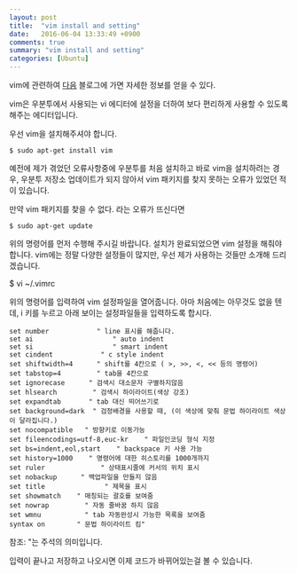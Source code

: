 ```yaml
---
layout: post
title:  "vim install and setting"
date:   2016-06-04 13:33:49 +0900
comments: true
summary: "vim install and setting"
categories: [Ubuntu]
---
```


vim에 관련하여 [다음](http://www.joinc.co.kr/w/Site/Vim/Documents/UsedVim#AEN18) 블로그에 가면 자세한 정보를 얻을 수 있다. 

vim은 우분투에서 사용되는 vi 에디터에 설정을 더하여 보다 편리하게 사용할 수 있도록 해주는 에디터입니다.


우선 vim을 설치해주셔야 합니다.

```
$ sudo apt-get install vim
```

예전에 제가 겪었던 오류사항중에 우분투를 처음 설치하고 바로 vim을 설치하려는 경우, 우분투 저장소 업데이트가 되지 않아서 vim 패키지를 찾지 못하는 오류가 있었던 적이 있습니다.

만약 vim 패키지를 찾을 수 없다. 라는 오류가 뜨신다면 

```
$ sudo apt-get update
```

위의 명령어를 먼저 수행해 주시길 바랍니다.
설치가 완료되었으면 vim 설정을 해줘야합니다.
vim에는 정말 다양한 설정들이 많지만, 우선 제가 사용하는 것들만 소개해 드리겠습니다.

$ vi ~/.vimrc


위의 명령어를 입력하여 vim 설정파일을 열어줍니다. 아마 처음에는 아무것도 없을 텐데, i 키를 누르고 아래 보이는 설정파일들을 입력하도록 합시다.

```
set number            " line 표시를 해줍니다.
set ai                    " auto indent
set si                    " smart indent
set cindent            " c style indent
set shiftwidth=4      " shift를 4칸으로 ( >, >>, <, << 등의 명령어)
set tabstop=4         " tab을 4칸으로
set ignorecase      " 검색시 대소문자 구별하지않음
set hlsearch         " 검색시 하이라이트(색상 강조)
set expandtab       " tab 대신 띄어쓰기로
set background=dark  " 검정배경을 사용할 때, (이 색상에 맞춰 문법 하이라이트 색상이 달라집니다.)
set nocompatible   " 방향키로 이동가능
set fileencodings=utf-8,euc-kr    " 파일인코딩 형식 지정
set bs=indent,eol,start    " backspace 키 사용 가능
set history=1000    " 명령어에 대한 히스토리를 1000개까지
set ruler              " 상태표시줄에 커서의 위치 표시
set nobackup      " 백업파일을 만들지 않음
set title               " 제목을 표시
set showmatch    " 매칭되는 괄호를 보여줌
set nowrap         " 자동 줄바꿈 하지 않음
set wmnu           " tab 자동완성시 가능한 목록을 보여줌
syntax on        " 문법 하이라이트 킴"
```

참조: "는 주석의 의미입니다.

입력이 끝나고 저장하고 나오시면 이제 코드가 바뀌어있는걸 볼 수 있습니다.


